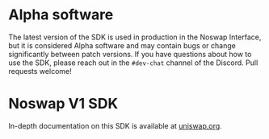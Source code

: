 # Alpha software

The latest version of the SDK is used in production in the Noswap Interface,
but it is considered Alpha software and may contain bugs or change significantly between patch versions.
If you have questions about how to use the SDK, please reach out in the `#dev-chat` channel of the Discord.
Pull requests welcome!

# Noswap V1 SDK

In-depth documentation on this SDK is available at [uniswap.org](https://docs.noswap.org/).
